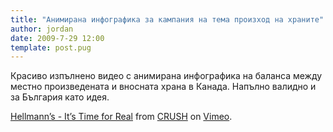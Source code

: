```yaml
---
title: "Анимирана инфографика за кампания на тема произход на храните"
author: jordan
date: 2009-7-29 12:00
template: post.pug
---
```


Красиво изпълнено видео с анимирана инфографика на баланса между местно
произведената и вносната храна в Канада. Напълно валидно и за България
като идея.

[Hellmann’s - It’s Time for Real](http://vimeo.com/5477517) from
[CRUSH](http://vimeo.com/user1879635) on [Vimeo](http://vimeo.com).
